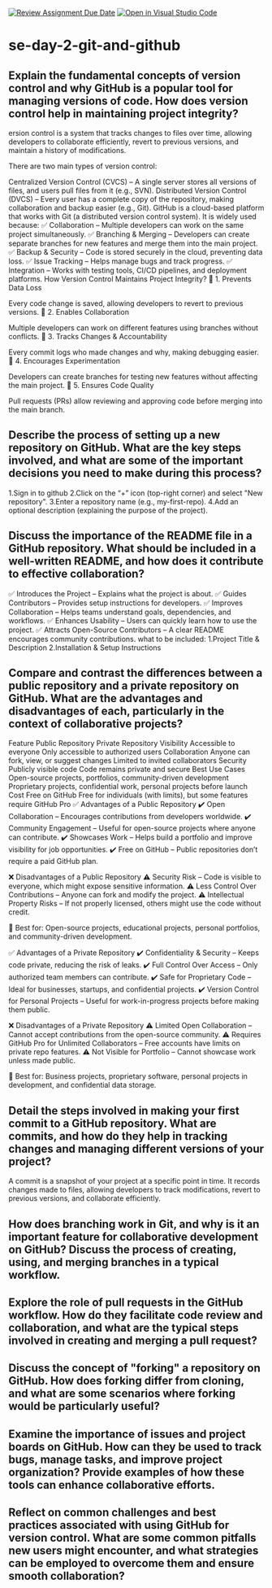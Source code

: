 [![Review Assignment Due Date](https://classroom.github.com/assets/deadline-readme-button-22041afd0340ce965d47ae6ef1cefeee28c7c493a6346c4f15d667ab976d596c.svg)](https://classroom.github.com/a/8wgCKhpZ)
[![Open in Visual Studio Code](https://classroom.github.com/assets/open-in-vscode-2e0aaae1b6195c2367325f4f02e2d04e9abb55f0b24a779b69b11b9e10269abc.svg)](https://classroom.github.com/online_ide?assignment_repo_id=18412143&assignment_repo_type=AssignmentRepo)
# se-day-2-git-and-github
## Explain the fundamental concepts of version control and why GitHub is a popular tool for managing versions of code. How does version control help in maintaining project integrity?
ersion control is a system that tracks changes to files over time, allowing developers to collaborate efficiently, revert to previous versions, and maintain a history of modifications.

There are two main types of version control:

Centralized Version Control (CVCS) – A single server stores all versions of files, and users pull files from it (e.g., SVN).
Distributed Version Control (DVCS) – Every user has a complete copy of the repository, making collaboration and backup easier (e.g., Git).
GitHub is a cloud-based platform that works with Git (a distributed version control system). It is widely used because:
✅ Collaboration – Multiple developers can work on the same project simultaneously.
✅ Branching & Merging – Developers can create separate branches for new features and merge them into the main project.
✅ Backup & Security – Code is stored securely in the cloud, preventing data loss.
✅ Issue Tracking – Helps manage bugs and track progress.
✅ Integration – Works with testing tools, CI/CD pipelines, and deployment platforms.
How Version Control Maintains Project Integrity?
🔹 1. Prevents Data Loss

Every code change is saved, allowing developers to revert to previous versions.
🔹 2. Enables Collaboration

Multiple developers can work on different features using branches without conflicts.
🔹 3. Tracks Changes & Accountability

Every commit logs who made changes and why, making debugging easier.
🔹 4. Encourages Experimentation

Developers can create branches for testing new features without affecting the main project.
🔹 5. Ensures Code Quality

Pull requests (PRs) allow reviewing and approving code before merging into the main branch.
## Describe the process of setting up a new repository on GitHub. What are the key steps involved, and what are some of the important decisions you need to make during this process?
1.Sign in to github
2.Click on the “+” icon (top-right corner) and select "New repository".
3.Enter a repository name (e.g., my-first-repo).
4.Add an optional description (explaining the purpose of the project).
## Discuss the importance of the README file in a GitHub repository. What should be included in a well-written README, and how does it contribute to effective collaboration?
✅ Introduces the Project – Explains what the project is about.
✅ Guides Contributors – Provides setup instructions for developers.
✅ Improves Collaboration – Helps teams understand goals, dependencies, and workflows.
✅ Enhances Usability – Users can quickly learn how to use the project.
✅ Attracts Open-Source Contributors – A clear README encourages community contributions.
what to be included:
1.Project Title & Description
2.Installation & Setup Instructions
## Compare and contrast the differences between a public repository and a private repository on GitHub. What are the advantages and disadvantages of each, particularly in the context of collaborative projects?

Feature	Public Repository	Private Repository
Visibility	Accessible to everyone	Only accessible to authorized users
Collaboration	Anyone can fork, view, or suggest changes	Limited to invited collaborators
Security	Publicly visible code	Code remains private and secure
Best Use Cases	Open-source projects, portfolios, community-driven development	Proprietary projects, confidential work, personal projects before launch
Cost	Free on GitHub	Free for individuals (with limits), but some features require GitHub Pro
✅ Advantages of a Public Repository
✔️ Open Collaboration – Encourages contributions from developers worldwide.
✔️ Community Engagement – Useful for open-source projects where anyone can contribute.
✔️ Showcases Work – Helps build a portfolio and improve visibility for job opportunities.
✔️ Free on GitHub – Public repositories don’t require a paid GitHub plan.

❌ Disadvantages of a Public Repository
⚠️ Security Risk – Code is visible to everyone, which might expose sensitive information.
⚠️ Less Control Over Contributions – Anyone can fork and modify the project.
⚠️ Intellectual Property Risks – If not properly licensed, others might use the code without credit.

📌 Best for: Open-source projects, educational projects, personal portfolios, and community-driven development.

✅ Advantages of a Private Repository
✔️ Confidentiality & Security – Keeps code private, reducing the risk of leaks.
✔️ Full Control Over Access – Only authorized team members can contribute.
✔️ Safe for Proprietary Code – Ideal for businesses, startups, and confidential projects.
✔️ Version Control for Personal Projects – Useful for work-in-progress projects before making them public.

❌ Disadvantages of a Private Repository
⚠️ Limited Open Collaboration – Cannot accept contributions from the open-source community.
⚠️ Requires GitHub Pro for Unlimited Collaborators – Free accounts have limits on private repo features.
⚠️ Not Visible for Portfolio – Cannot showcase work unless made public.

📌 Best for: Business projects, proprietary software, personal projects in development, and confidential data storage.
## Detail the steps involved in making your first commit to a GitHub repository. What are commits, and how do they help in tracking changes and managing different versions of your project?
A commit is a snapshot of your project at a specific point in time. It records changes made to files, allowing developers to track modifications, revert to previous versions, and collaborate efficiently.
## How does branching work in Git, and why is it an important feature for collaborative development on GitHub? Discuss the process of creating, using, and merging branches in a typical workflow.

## Explore the role of pull requests in the GitHub workflow. How do they facilitate code review and collaboration, and what are the typical steps involved in creating and merging a pull request?

## Discuss the concept of "forking" a repository on GitHub. How does forking differ from cloning, and what are some scenarios where forking would be particularly useful?

## Examine the importance of issues and project boards on GitHub. How can they be used to track bugs, manage tasks, and improve project organization? Provide examples of how these tools can enhance collaborative efforts.

## Reflect on common challenges and best practices associated with using GitHub for version control. What are some common pitfalls new users might encounter, and what strategies can be employed to overcome them and ensure smooth collaboration?
